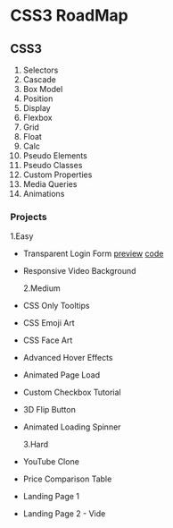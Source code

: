 # CSS3 RoadMap

## CSS3

1. Selectors
2. Cascade
3. Box Model
4. Position
5. Display
6. Flexbox
7. Grid
8. Float
9. Calc
10. Pseudo Elements
11. Pseudo Classes
12. Custom Properties
13. Media Queries
14. Animations

### Projects

1.Easy

- Transparent Login Form [preview](https://roopaish.github.io/CSS-RoadMap/ransparent%20Login%20Form) [code](https://github.com/Roopaish/CSS-RoadMap/tree/master/Transparent%20Login%20Form)
- Responsive Video Background

  2.Medium

- CSS Only Tooltips
- CSS Emoji Art
- CSS Face Art
- Advanced Hover Effects
- Animated Page Load
- Custom Checkbox Tutorial
- 3D Flip Button
- Animated Loading Spinner

  3.Hard

- YouTube Clone
- Price Comparison Table
- Landing Page 1
- Landing Page 2 - Vide
